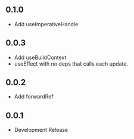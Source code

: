 ## 0.1.0

* Add useImperativeHandle

## 0.0.3

* Add useBuildContext
* useEffect with no deps that calls each update.

## 0.0.2

* Add forwardRef

## 0.0.1

* Development Release

